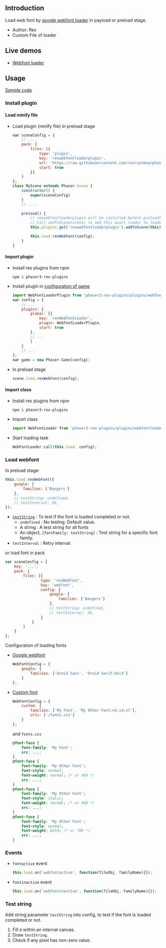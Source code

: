 ## Introduction

Load web font by [google webfont loader](https://github.com/typekit/webfontloader) in payload or preload stage.

- Author: Rex
- Custom File of loader

## Live demos

- [Webfont loader](https://codepen.io/rexrainbow/pen/vjqmXp)

## Usage

[Sample code](https://github.com/rexrainbow/phaser3-rex-notes/tree/master/examples/webfontloader)

### Install plugin

#### Load minify file

- Load plugin (minify file) in preload stage
    ```javascript
    var sceneConfig = {
        // ....
        pack: {
            files: [{
                type: 'plugin',
                key: 'rexwebfontloaderplugin',
                url: 'https://raw.githubusercontent.com/rexrainbow/phaser3-rex-notes/master/dist/    rexwebfontloaderplugin.min.js',
                start: true
            }]
        }
    };
    class MyScene extends Phaser.Scene {
        constructor() {
            super(sceneConfig)
        }
        // ....

        preload() {
            // rexwebfontloaderplugin will be installed before preload(), but not added to loader yet
            // Call addToScene(scene) to add this await loader to loader of this scene
            this.plugins.get('rexwebfontloaderplugin').addToScene(this);

            this.load.rexWebFont(config);
        }
    }
    ```

#### Import plugin

- Install rex plugins from npm
    ```
    npm i phaser3-rex-plugins
    ```
- Install plugin in [configuration of game](game.md#configuration)
    ```javascript
    import WebFontLoaderPlugin from 'phaser3-rex-plugins/plugins/webfontloader-plugin.js';
    var config = {
        // ...
        plugins: {
            global: [{
                key: 'rexWebFontLoader',
                plugin: WebFontLoaderPlugin,
                start: true
            },
            // ...
            ]
        }
        // ...
    };
    var game = new Phaser.Game(config);
    ```
- In preload stage
    ```javascript
    scene.load.rexWebFont(config);
    ```

#### Import class

- Install rex plugins from npm
    ```
    npm i phaser3-rex-plugins
    ```
- Import class
    ```javascript
    import WebFontLoader from 'phaser3-rex-plugins/plugins/webfontloader.js';
    ```
- Start loading task
    ```javascript
    WebFontLoader.call(this.load, config);
    ```

### Load webfont

In preload stage:

```javascript
this.load.rexWebFont({
    google: {
        families: ['Bangers']
    },
    // testString: undefined,
    // testInterval: 20,
});
```

- [`testString`](webfontloader.md#test-string) : To test if the font is loaded completed or not.
    - `undefined` : No testing. Default value.
    - A string : A test string for all fonts
    - An object, `{fontFamily: testString}` : Test string for a specific font family.
- `testInterval` : Retry interval.

or load font in pack

```javascript
var sceneConfig = {
    key: '...',
    pack: {
        files: [{
                type: 'rexWebFont',
                key: 'webfont',
                config: {
                    google: {
                        families: ['Bangers']
                    },
                    // testString: undefined,
                    // testInterval: 20,
                }
            }
        ]
    }
};
```

Configuration of loading fonts

- [Google webfont](https://github.com/typekit/webfontloader#google)
    ```javascript
    WebFontConfig = {
        google: {
            families: ['Droid Sans', 'Droid Serif:bold']
        }
    };
    ```
- [Custom font](https://github.com/typekit/webfontloader#custom)
    ```javascript
    WebFontConfig = {
        custom: {
            families: ['My Font', 'My Other Font:n4,i4,n7'],
            urls: ['/fonts.css']
        }
    };
    ```
    and `fonts.css`
    ```css
    @font-face {
        font-family: 'My Font';
        src: ...;
    }
    @font-face {
        font-family: 'My Other Font';
        font-style: normal;
        font-weight: normal; /* or 400 */
        src: ...;
    }
    @font-face {
        font-family: 'My Other Font';
        font-style: italic;
        font-weight: normal; /* or 400 */
        src: ...;
    }
    @font-face {
        font-family: 'My Other Font';
        font-style: normal;
        font-weight: bold; /* or 700 */
        src: ...;
    }
    ```

### Events

- `fontactive` event

    ```javascript
    this.load.on('webfontactive', function(fileObj, familyName){});
    ```

- `fontinactive` event

    ```javascript
    this.load.on('webfontinactive', function(fileObj, familyName){});
    ```

### Test string

Add string parameter `testString` into config, to test if the font is loaded completed or not.

1. Fill `0` within an internal canvas.
1. Draw `testString`.
1. Check if any pixel has non-zero value.
